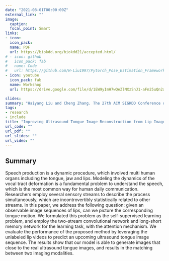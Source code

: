 ```yaml
---
date: "2021-08-01T00:00:00Z"
external_link: ""
image:
  caption:
  focal_point: Smart
links:
- icon: 
  icon_pack: 
  name: PDF
  url: https://biokdd.org/biokdd21/accepted.html/
# - icon: github
#   icon_pack: fab
#   name: Code
#   url: https://github.com/H-Liu1997/Pytorch_Pose_Estimation_Framework/
- icon: youtube
  icon_pack: fab
  name: Workshop
  url: https://drive.google.com/file/d/1EW9yImH7wQeZlNXzSnJ1-aFn25uQn2a7/view/

slides:
summary: "Haiyang Liu and Cheng Zhang. The 27th ACM SIGKDD Conference on Knowledge Discovery and Data Mining Workshop (KDD Workshop)"
tags:
- research
- include
title: "Improving Ultrasound Tongue Image Reconstruction from Lip Images Using Self-supervised Learning and Attention Mechanism"
url_code: ""
url_pdf: ""
url_slides: ""
url_video: ""
---
```


## Summary
Speech production is a dynamic procedure, which involved multi human organs including the tongue, jaw and lips. Modeling the dynamics of the vocal tract deformation is a fundamental problem to understand the speech, which is the most common way for human daily communication. Researchers employ several sensory streams to describe the process simultaneously, which are incontrovertibly statistically related to other streams. In this paper, we address the following question: given an observable image sequences of lips, can we picture the corresponding tongue motion. We formulated this problem as the self-supervised learning problem, and employ the two-stream convolutional network and long-short memory network for the learning task, with the attention mechanism. We evaluate the performance of the proposed method by leveraging the unlabeled lip videos to predict an upcoming ultrasound tongue image sequence. The results show that our model is able to generate images that close to the real ultrasound tongue images, and results in the matching between two imaging modalities.
